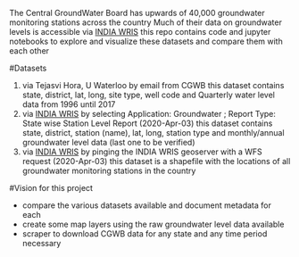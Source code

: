 The Central GroundWater Board has upwards of 40,000 groundwater monitoring stations across the country
Much of their data on groundwater levels is accessible via [INDIA WRIS](https://indiawris.gov.in/wris/#/DataDownload)
this repo contains code and jupyter notebooks to explore and visualize these datasets and compare them with each other

#Datasets
1) via Tejasvi Hora, U Waterloo
by email from CGWB
this dataset contains state, district, lat, long, site type, well code and Quarterly water level data from 1996 until 2017
2) via [INDIA WRIS](https://indiawris.gov.in/wris/#/DataDownload) 
by selecting Application: Groundwater ; Report Type: State wise Station Level Report (2020-Apr-03)
this dataset contains state, district, station (name), lat, long, station type and monthly/annual groundwater level data (last one to be verified)
3) via [INDIA WRIS](https://indiawris.gov.in/wris/#/DataDownload) 
by pinging the INDIA WRIS geoserver with a WFS request (2020-Apr-03)
this dataset is a shapefile with the locations of all groundwater monitoring stations in the country

#Vision for this project
- compare the various datasets available and document metadata for each
- create some map layers using the raw groundwater level data available
- scraper to download CGWB data for any state and any time period necessary
